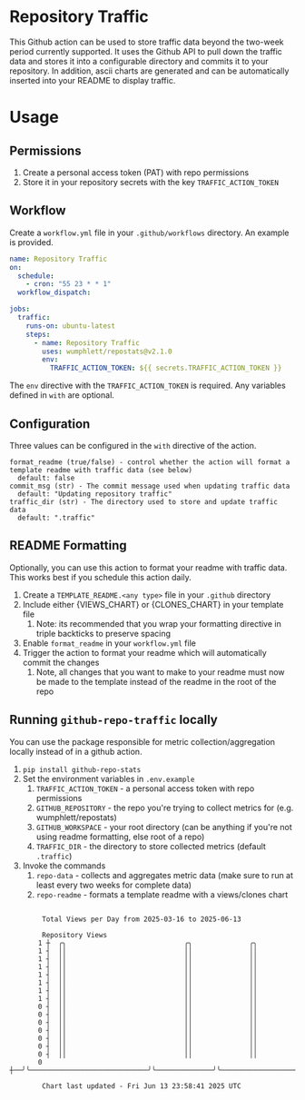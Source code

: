 # Repository Traffic

This Github action can be used to store traffic data beyond the two-week period currently supported.
It uses the Github API to pull down the traffic data and stores it into a configurable directory and commits it to your 
repository. In addition, ascii charts are generated and can be automatically inserted into your README to display traffic.

# Usage
## Permissions
1. Create a personal access token (PAT) with repo permissions
2. Store it in your repository secrets with the key `TRAFFIC_ACTION_TOKEN`

## Workflow
Create a `workflow.yml` file in your `.github/workflows` directory. An example is provided.

```yaml
name: Repository Traffic
on:
  schedule:
    - cron: "55 23 * * 1"
  workflow_dispatch:

jobs:
  traffic:
    runs-on: ubuntu-latest
    steps:
      - name: Repository Traffic
        uses: wumphlett/repostats@v2.1.0
        env:
          TRAFFIC_ACTION_TOKEN: ${{ secrets.TRAFFIC_ACTION_TOKEN }}
```
The `env` directive with the `TRAFFIC_ACTION_TOKEN` is required. Any variables defined in `with` are optional.

## Configuration
Three values can be configured in the `with` directive of the action.
```
format_readme (true/false) - control whether the action will format a template readme with traffic data (see below)
  default: false
commit_msg (str) - The commit message used when updating traffic data
  default: "Updating repository traffic"
traffic_dir (str) - The directory used to store and update traffic data
  default: ".traffic"
```

## README Formatting
Optionally, you can use this action to format your readme with traffic data. This works best if you schedule this action
daily.

1. Create a `TEMPLATE_README.<any type>` file in your `.github` directory
2. Include either {VIEWS_CHART} or {CLONES_CHART} in your template file
   1. Note: its recommended that you wrap your formatting directive in triple backticks to preserve spacing
3. Enable `format_readme` in your `workflow.yml` file
4. Trigger the action to format your readme which will automatically commit the changes
   1. Note, all changes that you want to make to your readme must now be made to the template instead of the readme in the root of the repo

## Running `github-repo-traffic` locally
You can use the package responsible for metric collection/aggregation locally instead of in a github action.

1. `pip install github-repo-stats`
2. Set the environment variables in `.env.example`
   1. `TRAFFIC_ACTION_TOKEN` - a personal access token with repo permissions
   2. `GITHUB_REPOSITORY` - the repo you're trying to collect metrics for (e.g. wumphlett/repostats)
   3. `GITHUB_WORKSPACE` - your root directory (can be anything if you're not using readme formatting, else root of a repo)
   4. `TRAFFIC_DIR` - the directory to store collected metrics (default `.traffic`)
3. Invoke the commands
   1. `repo-data` - collects and aggregates metric data (make sure to run at least every two weeks for complete data)
   2. `repo-readme` - formats a template readme with a views/clones chart

```

        Total Views per Day from 2025-03-16 to 2025-06-13

        Repository Views
       1 ┼  ╭╮                             ╭╮              ╭╮
       1 ┤  ││                             ││              ││
       1 ┤  ││                             ││              ││
       1 ┤  ││                             ││              ││
       1 ┤  ││                             ││              ││
       1 ┤  ││                             ││              ││
       1 ┤  ││                             ││              ││
       1 ┤  ││                             ││              ││
       0 ┤  ││                             ││              ││
       0 ┤  ││                             ││              ││
       0 ┤  ││                             ││              ││
       0 ┤  ││                             ││              ││
       0 ┤  ││                             ││              ││
       0 ┤  ││                             ││              ││
       0 ┤  ││                             ││              ││
       0 ┼──╯╰─────────────────────────────╯╰──────────────╯╰──────────────────────────────────────

        Chart last updated - Fri Jun 13 23:58:41 2025 UTC
        
```
